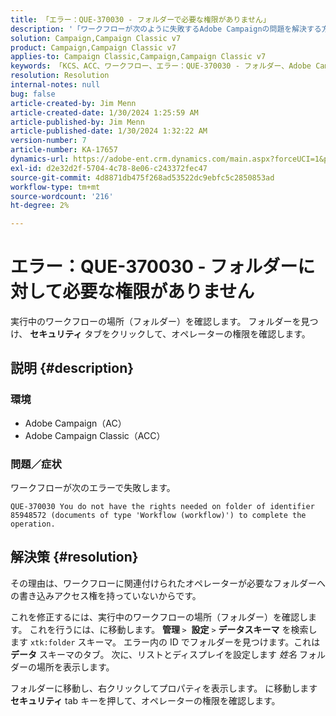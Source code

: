 ```yaml
---
title: 「エラー：QUE-370030 - フォルダーで必要な権限がありません」
description: '「ワークフローが次のように失敗するAdobe Campaignの問題を解決する方法を説明します：「Error: QUE-370030 - You does not have the rights needed on folder」'
solution: Campaign,Campaign Classic v7
product: Campaign,Campaign Classic v7
applies-to: Campaign Classic,Campaign,Campaign Classic v7
keywords: 「KCS、ACC、ワークフロー、エラー：QUE-370030 - フォルダー、Adobe Campaign Classic、トラブルシューティング、Adobe Campaignに必要な権限がありません」
resolution: Resolution
internal-notes: null
bug: false
article-created-by: Jim Menn
article-created-date: 1/30/2024 1:25:59 AM
article-published-by: Jim Menn
article-published-date: 1/30/2024 1:32:22 AM
version-number: 7
article-number: KA-17657
dynamics-url: https://adobe-ent.crm.dynamics.com/main.aspx?forceUCI=1&pagetype=entityrecord&etn=knowledgearticle&id=7bcf7580-0ebf-ee11-9079-6045bd006268
exl-id: d2e32d2f-5704-4c78-8e06-c243372fec47
source-git-commit: 4d8871db475f268ad53522dc9ebfc5c2850853ad
workflow-type: tm+mt
source-wordcount: '216'
ht-degree: 2%

---
```


# エラー：QUE-370030 - フォルダーに対して必要な権限がありません


実行中のワークフローの場所（フォルダー）を確認します。 フォルダーを見つけ、 <b>セキュリティ</b> タブをクリックして、オペレーターの権限を確認します。

## 説明 {#description}


### <b>環境</b>

- Adobe Campaign（AC）
- Adobe Campaign Classic（ACC）


### <b>問題／症状</b>

ワークフローが次のエラーで失敗します。


```
QUE-370030 You do not have the rights needed on folder of identifier 85948572 (documents of type 'Workflow (workflow)') to complete the operation.
```



## 解決策 {#resolution}


その理由は、ワークフローに関連付けられたオペレーターが必要なフォルダーへの書き込みアクセス権を持っていないからです。

これを修正するには、実行中のワークフローの場所（フォルダー）を確認します。 これを行うには、に移動します。 <b>管理 </b>`>`  <b>設定</b> `>`  <b>データスキーマ</b> を検索します `xtk:folder` スキーマ。 エラー内の ID でフォルダーを見つけます。これは <b>データ</b> スキーマのタブ。 次に、リストとディスプレイを設定します *姓名* フォルダーの場所を表示します。

フォルダーに移動し、右クリックしてプロパティを表示します。 に移動します <b>セキュリティ</b> tab キーを押して、オペレーターの権限を確認します。
